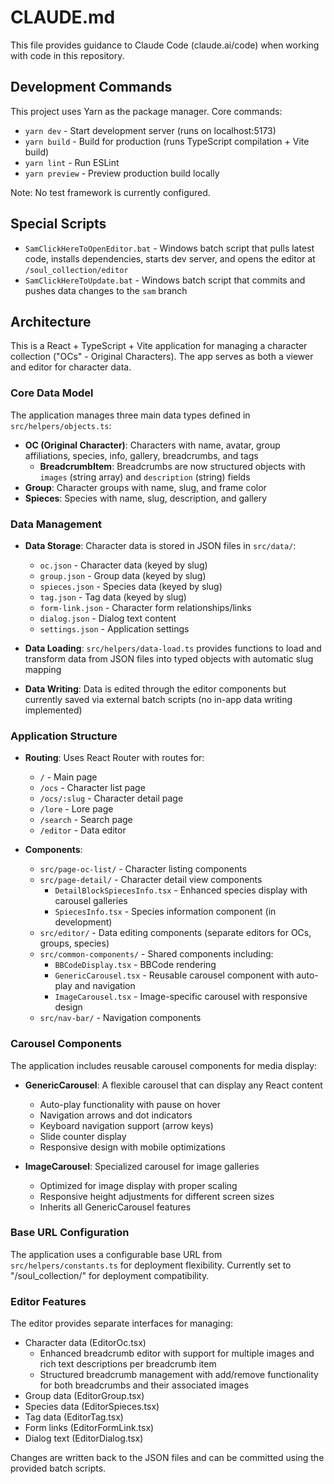 # CLAUDE.md

This file provides guidance to Claude Code (claude.ai/code) when working with code in this repository.

## Development Commands

This project uses Yarn as the package manager. Core commands:

- `yarn dev` - Start development server (runs on localhost:5173)
- `yarn build` - Build for production (runs TypeScript compilation + Vite build)
- `yarn lint` - Run ESLint
- `yarn preview` - Preview production build locally

Note: No test framework is currently configured.

## Special Scripts

- `SamClickHereToOpenEditor.bat` - Windows batch script that pulls latest code, installs dependencies, starts dev server, and opens the editor at `/soul_collection/editor`
- `SamClickHereToUpdate.bat` - Windows batch script that commits and pushes data changes to the `sam` branch

## Architecture

This is a React + TypeScript + Vite application for managing a character collection ("OCs" - Original Characters). The app serves as both a viewer and editor for character data.

### Core Data Model

The application manages three main data types defined in `src/helpers/objects.ts`:

- **OC (Original Character)**: Characters with name, avatar, group affiliations, species, info, gallery, breadcrumbs, and tags
  - **BreadcrumbItem**: Breadcrumbs are now structured objects with `images` (string array) and `description` (string) fields
- **Group**: Character groups with name, slug, and frame color
- **Spieces**: Species with name, slug, description, and gallery

### Data Management

- **Data Storage**: Character data is stored in JSON files in `src/data/`:
  - `oc.json` - Character data (keyed by slug)
  - `group.json` - Group data (keyed by slug)
  - `spieces.json` - Species data (keyed by slug)
  - `tag.json` - Tag data (keyed by slug)
  - `form-link.json` - Character form relationships/links
  - `dialog.json` - Dialog text content
  - `settings.json` - Application settings

- **Data Loading**: `src/helpers/data-load.ts` provides functions to load and transform data from JSON files into typed objects with automatic slug mapping

- **Data Writing**: Data is edited through the editor components but currently saved via external batch scripts (no in-app data writing implemented)

### Application Structure

- **Routing**: Uses React Router with routes for:
  - `/` - Main page
  - `/ocs` - Character list page
  - `/ocs/:slug` - Character detail page
  - `/lore` - Lore page
  - `/search` - Search page
  - `/editor` - Data editor

- **Components**:
  - `src/page-oc-list/` - Character listing components
  - `src/page-detail/` - Character detail view components
    - `DetailBlockSpiecesInfo.tsx` - Enhanced species display with carousel galleries
    - `SpiecesInfo.tsx` - Species information component (in development)
  - `src/editor/` - Data editing components (separate editors for OCs, groups, species)
  - `src/common-components/` - Shared components including:
    - `BBCodeDisplay.tsx` - BBCode rendering
    - `GenericCarousel.tsx` - Reusable carousel component with auto-play and navigation
    - `ImageCarousel.tsx` - Image-specific carousel with responsive design
  - `src/nav-bar/` - Navigation components

### Carousel Components

The application includes reusable carousel components for media display:

- **GenericCarousel**: A flexible carousel that can display any React content
  - Auto-play functionality with pause on hover
  - Navigation arrows and dot indicators
  - Keyboard navigation support (arrow keys)
  - Slide counter display
  - Responsive design with mobile optimizations

- **ImageCarousel**: Specialized carousel for image galleries
  - Optimized for image display with proper scaling
  - Responsive height adjustments for different screen sizes
  - Inherits all GenericCarousel features

### Base URL Configuration

The application uses a configurable base URL from `src/helpers/constants.ts` for deployment flexibility. Currently set to "/soul_collection/" for deployment compatibility.

### Editor Features

The editor provides separate interfaces for managing:
- Character data (EditorOc.tsx)
  - Enhanced breadcrumb editor with support for multiple images and rich text descriptions per breadcrumb item
  - Structured breadcrumb management with add/remove functionality for both breadcrumbs and their associated images
- Group data (EditorGroup.tsx) 
- Species data (EditorSpieces.tsx)
- Tag data (EditorTag.tsx)
- Form links (EditorFormLink.tsx)
- Dialog text (EditorDialog.tsx)

Changes are written back to the JSON files and can be committed using the provided batch scripts.